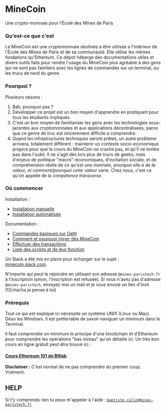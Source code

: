 # MineCoin
Une crypto-monnaie pour l'École des Mines de Paris


### Qu'est-ce que c'est

Le MineCoin est une cryptomonnaie destinée a être utilisée a l'intérieur de l'École des Mines de Paris et de sa communauté. Elle utilise les mêmes fondations qu'Ethereum. Ce dépot héberge des documentations utiles et divers outils faits pour rendre l'usage du MineCoin plus agréable a des gens qui ne sont pas familiers avec les lignes de commandes sur un terminal, ou les trucs de nerd du genre.

### Pourquoi ?

Plusieurs raisons :

   1. Bah, pourquoi pas ?
   2. Développer ce projet est un bon moyen d'apprendre en pratiquant pour tous les étudiants impliqués.
   3. C'est un bon moyen de familiariser les gens avec les technologies sous-jacentes aux cryptomonnaies et aux applications décentralisees, parce que ce genre de truc est sincèrement difficile a comprendre.
   4. Quand les infrastructures techniques seront prêtes, un autre probleme arrivera, totalement différent : maintenir un contexte socio-economique propice pour que le cours du MineCoin ne crashe pas, et qu'il ne tombe pas dans l'oubli. Il ne s'agit dès lors plus de trucs de geeks, mais d'enjeux de politique "macro"-économiques, d'incitation sociale, et de compréhension réelle de *ce qu'est une monnaie, pourquoi elle a de la valeur, et comment/pourquoi cette valeur varie.* Chez nous, c'est ce qu'on appelle de la _compètence transverse_.


### Où commencer

Installation :
  * [Installation manuelle](https://github.com/baptistecolin/minecoin/blob/master/docs/install.md)
  * [Installation automatisée](https://github.com/baptistecolin/minecoin/blob/master/docs/auto_install.md)

Documentation :

  * [Commandes basiques sur Geth](https://github.com/baptistecolin/minecoin/blob/master/docs/geth_intro.md)
  * [Comment et pourquoi miner des MineCoin](https://github.com/baptistecolin/minecoin/blob/master/docs/mining.md)
  * [Effectuer des transactions](https://github.com/baptistecolin/minecoin/blob/master/docs/transactions.md)
  * [Liste des scripts et de leur fonction](https://github.com/baptistecolin/minecoin/tree/master/scripts)

Un Slack a été mis en place pour échanger sur le sujet : [minecoin.slack.com](http://www.minecoin.slack.com).

N'importe qui peut le rejoindre en utilisant son adresse `@mines-paristech.fr` à l'inscription (sinon, l'inscription est refusée). Si vous n'avez pas d'adresse `@mines-paristech`, envoyez moi un mail et je vous envoie un lien d'invit (12chacha je pense à toi)

### Prérequis

Tout ce qui est expliqué ici nécessite un système UNIX (Linux ou Mac). Déso les Windows. Il est préferrable de savoir naviguer un minimum dans le Terminal.

Il faut comprendre un minimum le principe d'une blockchain et d'Ethereum pour comprendre les opérations "bas niveau" qu'on détaille ici. Un très bon cours en ligne gratuit peut être trouvé ici :

#### [Cours Ethereum 101 de B9lab](https://academy.b9lab.com/courses/B9lab/X16-0/2016/about)

**Disclaimer :** C'est normal de ne pas comprendre du premier coup. Vraiment.

## HELP

Si t'y comprends rien tu peux m'appeler à l'aide : [`baptiste.colin@mines-paristech.fr`](mailto:baptiste.colin@mines-paristech.fr)
